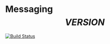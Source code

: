 # Messaging $$VERSION$$

[![Build Status](https://travis-ci.org/monolith-php/command-bus.svg?branch=master)](https://travis-ci.org/monolith-php/command-bus)